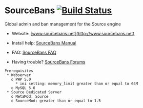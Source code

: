 ﻿SourceBans [![Build Status](https://travis-ci.org/Sarabveer/SourceBans.svg)](https://travis-ci.org/Sarabveer/SourceBans)
============

Global admin and ban management for the Source engine


- Website: [www.sourcebans.net](http://www.sourcebans.net)

- Install help: [SourceBans Manual](http://www.sourcebans.net/manual)

- FAQ: [SourceBans FAQ](https://sarabveer.github.io/SourceBans/faq/)

- Having trouble? [SourceBans Forums](https://forums.alliedmods.net/forumdisplay.php?f=152)

```
Prerequisites
 * Webserver
   o PHP 5.0
     * ini setting: memory_limit greater than or equal to 64M
   o MySQL 5.0
 * Source Dedicated Server
   o MetaMod: Source
   o SourceMod: greater than or equal to 1.5
```

